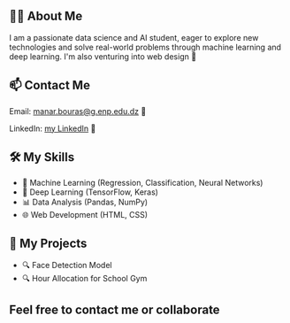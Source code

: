<h2>👩‍💻 About Me</h2>
<p>
  I am a passionate data science and AI student, eager to explore new technologies and solve real-world problems through machine learning and deep learning. 
  I'm also venturing into web design 🌟
</p>

<h2>📫 Contact Me</h2>
<p>Email: <a href="mailto:manar.bouras@g.enp.edu.dz">manar.bouras@g.enp.edu.dz</a> 📧</p>
<p>LinkedIn: <a href="www.linkedin.com/in/manar-bouras-aba26126a">my LinkedIn</a> 🔗</p>

<h2>🛠️ My Skills</h2>
<ul>
  <li>🤖 Machine Learning (Regression, Classification, Neural Networks)</li>
  <li>🧠 Deep Learning (TensorFlow, Keras)</li>
  <li>📊 Data Analysis (Pandas, NumPy)</li>
  <li>🌐 Web Development (HTML, CSS)</li>
</ul>

<h2>🚀 My Projects</h2>
<ul>
  <li>🔍 Face Detection Model </li>
  <li>🔍 Hour Allocation for School Gym </li>

</ul>

<h2>Feel free to contact me or collaborate </h2>

